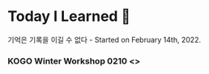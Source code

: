 # Today I Learned 📒
기억은 기록을 이길 수 없다 - Started on February 14th, 2022.

### KOGO Winter Workshop 0210 <<Single Cell RNA-Seq Analysis>>
